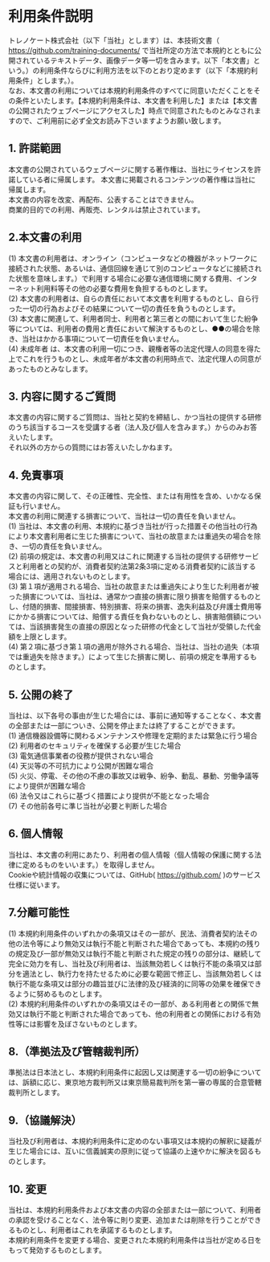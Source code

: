 
# 利用条件説明  

トレノケート株式会社（以下「当社」とします）は、本技術文書（ https://github.com/training-documents/ で当社所定の方法で本規約とともに公開されているテキストデータ、画像データ等一切を含みます。以下「本文書」という。）の利用条件ならびに利用方法を以下のとおり定めます（以下「本規約利用条件」とします。）。  
なお、本文書の利用については本規約利用条件のすべてに同意いただくことをその条件といたします。【本規約利用条件は、本文書を利用した】または【本文書の公開されたウェブページにアクセスした】時点で同意されたものとみなされますので、ご利用前に必ず全文お読み下さいますようお願い致します。  

## 1. 許諾範囲  
本文書の公開されているウェブページに関する著作権は、当社にライセンスを許諾している者に帰属します。
本文書に掲載されるコンテンツの著作権は当社に帰属します。  
本文書の内容を改変、再配布、公表することはできません。  
商業的目的での利用、再販売、レンタルは禁止されています。  

## 2.本文書の利用
(1)	本文書の利用者は、オンライン（コンピュータなどの機器がネットワークに接続された状態、あるいは、通信回線を通じて別のコンピュータなどに接続された状態を意味します。）で利用する場合に必要な通信環境に関する費用、インターネット利用料等その他の必要な費用を負担するものとします。  
(2)	本文書の利用者は、自らの責任において本文書を利用するものとし、自ら行った一切の行為およびその結果について一切の責任を負うものとします。  
(3)	本文書に関連して、利用者同士、利用者と第三者との間において生じた紛争等については、利用者の費用と責任において解決するものとし、●●の場合を除き、当社はかかる事項について一切責任を負いません。  
(4)	未成年者  は、本文書の利用一切につき、親権者等の法定代理人の同意を得た上でこれを行うものとし、未成年者が本文書の利用時点で、法定代理人の同意があったものとみなします。  

## 3. 内容に関するご質問
本文書の内容に関するご質問は、当社と契約を締結し、かつ当社の提供する研修のうち該当するコースを受講する者（法人及び個人を含みます。）からのみお答えいたします。  
それ以外の方からの質問にはお答えいたしかねます。  

## 4. 免責事項
本文書の内容に関して、その正確性、完全性、または有用性を含め、いかなる保証も行いません。  
本文書の利用に関連する損害について、当社は一切の責任を負いません。    
(1)	当社は、本文書の利用、本規約に基づき当社が行った措置その他当社の行為により本文書利用者に生じた損害について、当社の故意または重過失の場合を除き、一切の責任を負いません。  
(2)	前項の規定は、本文書の利用又はこれに関連する当社の提供する研修サービスと利用者との契約が、消費者契約法第2条3項に定める消費者契約に該当する場合には、適用されないものとします。  
(3)	第１項が適用される場合、当社の故意または重過失により生じた利用者が被った損害については、当社は、通常かつ直接の損害に限り損害を賠償するものとし、付随的損害、間接損害、特別損害、将来の損害、逸失利益及び弁護士費用等にかかる損害については、賠償する責任を負わないものとし、損害賠償額については、当該損害発生の直接の原因となった研修の代金として当社が受領した代金額を上限とします。  
(4)	第２項に基づき第１項の適用が除外される場合、当社は、当社の過失（本項では重過失を除きます。）によって生じた損害に関し、前項の規定を準用するものとします。  

## 5. 公開の終了 
当社は、以下各号の事由が生じた場合には、事前に通知等することなく、本文書の全部または一部についき、公開を停止または終了することができます。    
(1)	通信機器設備等に関わるメンテナンスや修理を定期的または緊急に行う場合  
(2)	利用者のセキュリティを確保する必要が生じた場合  
(3)	電気通信事業者の役務が提供されない場合  
(4)	天災等の不可抗力により公開が困難な場合  
(5)	火災、停電、その他の不慮の事故又は戦争、紛争、動乱、暴動、労働争議等により提供が困難な場合  
(6)	法令又はこれらに基づく措置により提供が不能となった場合  
(7)	その他前各号に準じ当社が必要と判断した場合  

## 6. 個人情報  
当社は、本文書の利用にあたり、利用者の個人情報（個人情報の保護に関する法律に定めるものをいいます。）を取得しません。  
Cookieや統計情報の収集については、GitHub( https://github.com/ )のサービス仕様に従います。  

## 7.分離可能性
(1)	本規約利用条件のいずれかの条項又はその一部が、民法、消費者契約法その他の法令等により無効又は執行不能と判断された場合であっても、本規約の残りの規定及び一部が無効又は執行不能と判断された規定の残りの部分は、継続して完全に効力を有し、当社及び利用者は、当該無効若しくは執行不能の条項又は部分を適法とし、執行力を持たせるために必要な範囲で修正し、当該無効若しくは執行不能な条項又は部分の趣旨並びに法律的及び経済的に同等の効果を確保できるように努めるものとします。  
(2)	本規約利用条件のいずれかの条項又はその一部が、ある利用者との関係で無効又は執行不能と判断された場合であっても、他の利用者との関係における有効性等には影響を及ぼさないものとします。  

## 8.（準拠法及び管轄裁判所）
準拠法は日本法とし、本規約利用条件に起因し又は関連する一切の紛争については、訴額に応じ、東京地方裁判所又は東京簡易裁判所を第一審の専属的合意管轄裁判所とします。  

## 9.（協議解決）
当社及び利用者は、本規約利用条件に定めのない事項又は本規約の解釈に疑義が生じた場合には、互いに信義誠実の原則に従って協議の上速やかに解決を図るものとします。  

## 10. 変更  
当社は、本規約利用条件および本文書の内容の全部または一部について、利用者の承認を受けることなく、法令等に則り変更、追加または削除を行うことができるものとし、利用者はこれを承諾するものとします。  
本規約利用条件を変更する場合、変更された本規約利用条件は当社が定める日をもって発効するものとします。  

